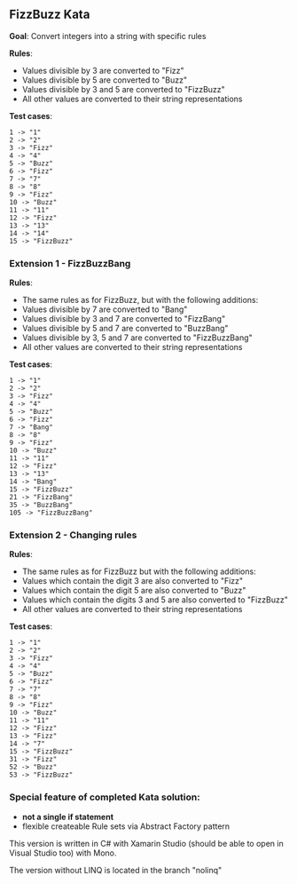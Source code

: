## FizzBuzz Kata

**Goal**: Convert integers into a string with specific rules

**Rules**: 
- Values divisible by 3 are converted to "Fizz"
- Values divisible by 5 are converted to "Buzz"
- Values divisible by 3 and 5 are converted to "FizzBuzz"
- All other values are converted to their string representations

**Test cases**:
```
1 -> "1"
2 -> "2"
3 -> "Fizz"
4 -> "4"
5 -> "Buzz"
6 -> "Fizz"
7 -> "7"
8 -> "8"
9 -> "Fizz"
10 -> "Buzz"
11 -> "11"
12 -> "Fizz"
13 -> "13"
14 -> "14"
15 -> "FizzBuzz"
```

### Extension 1 - FizzBuzzBang

**Rules**: 
- The same rules as for FizzBuzz, but with the following additions: 
- Values divisible by 7 are converted to "Bang"
- Values divisible by 3 and 7 are converted to "FizzBang"
- Values divisible by 5 and 7 are converted to "BuzzBang"
- Values divisible by 3, 5 and 7 are converted to "FizzBuzzBang"
- All other values are converted to their string representations

**Test cases**:
```
1 -> "1"
2 -> "2"
3 -> "Fizz"
4 -> "4"
5 -> "Buzz"
6 -> "Fizz"
7 -> "Bang"
8 -> "8"
9 -> "Fizz"
10 -> "Buzz"
11 -> "11"
12 -> "Fizz"
13 -> "13"
14 -> "Bang"
15 -> "FizzBuzz"
21 -> "FizzBang"
35 -> "BuzzBang"
105 -> "FizzBuzzBang"
```

### Extension 2 - Changing rules

**Rules**: 
- The same rules as for FizzBuzz but with the following additions: 
- Values which contain the digit 3 are also converted to "Fizz"
- Values which contain the digit 5 are also converted to "Buzz"
- Values which contain the digits 3 and 5 are also converted to "FizzBuzz"
- All other values are converted to their string representations

**Test cases**:
```
1 -> "1"
2 -> "2"
3 -> "Fizz"
4 -> "4"
5 -> "Buzz"
6 -> "Fizz"
7 -> "7"
8 -> "8"
9 -> "Fizz"
10 -> "Buzz"
11 -> "11"
12 -> "Fizz"
13 -> "Fizz"
14 -> "7"
15 -> "FizzBuzz"
31 -> "Fizz"
52 -> "Buzz"
53 -> "FizzBuzz"
```

### Special feature of completed Kata solution:

- **not a single if statement**
- flexible createable Rule sets via Abstract Factory pattern

This version is written in C# with Xamarin Studio (should be able to open in Visual Studio too) with Mono.

The version without LINQ is located in the branch "nolinq"